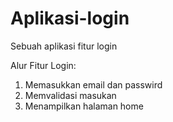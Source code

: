 # Aplikasi-login
Sebuah aplikasi fitur login

Alur Fitur Login:
1. Memasukkan email dan passwird
2. Memvalidasi masukan
3. Menampilkan halaman home

